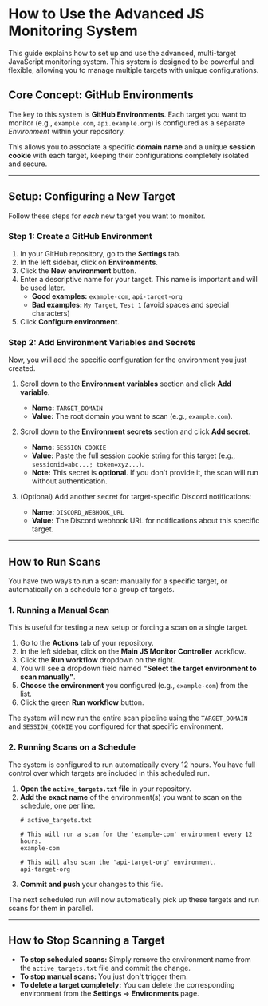 # How to Use the Advanced JS Monitoring System

This guide explains how to set up and use the advanced, multi-target JavaScript monitoring system. This system is designed to be powerful and flexible, allowing you to manage multiple targets with unique configurations.

## Core Concept: GitHub Environments

The key to this system is **GitHub Environments**. Each target you want to monitor (e.g., `example.com`, `api.example.org`) is configured as a separate *Environment* within your repository.

This allows you to associate a specific **domain name** and a unique **session cookie** with each target, keeping their configurations completely isolated and secure.

---

## Setup: Configuring a New Target

Follow these steps for *each* new target you want to monitor.

### Step 1: Create a GitHub Environment

1.  In your GitHub repository, go to the **Settings** tab.
2.  In the left sidebar, click on **Environments**.
3.  Click the **New environment** button.
4.  Enter a descriptive name for your target. This name is important and will be used later.
    *   **Good examples:** `example-com`, `api-target-org`
    *   **Bad examples:** `My Target`, `Test 1` (avoid spaces and special characters)
5.  Click **Configure environment**.

### Step 2: Add Environment Variables and Secrets

Now, you will add the specific configuration for the environment you just created.

1.  Scroll down to the **Environment variables** section and click **Add variable**.
    *   **Name:** `TARGET_DOMAIN`
    *   **Value:** The root domain you want to scan (e.g., `example.com`).

2.  Scroll down to the **Environment secrets** section and click **Add secret**.
    *   **Name:** `SESSION_COOKIE`
    *   **Value:** Paste the full session cookie string for this target (e.g., `sessionid=abc...; token=xyz...`).
    *   **Note:** This secret is **optional**. If you don't provide it, the scan will run without authentication.

3.  (Optional) Add another secret for target-specific Discord notifications:
    *   **Name:** `DISCORD_WEBHOOK_URL`
    *   **Value:** The Discord webhook URL for notifications about this specific target.

---

## How to Run Scans

You have two ways to run a scan: manually for a specific target, or automatically on a schedule for a group of targets.

### 1. Running a Manual Scan

This is useful for testing a new setup or forcing a scan on a single target.

1.  Go to the **Actions** tab of your repository.
2.  In the left sidebar, click on the **Main JS Monitor Controller** workflow.
3.  Click the **Run workflow** dropdown on the right.
4.  You will see a dropdown field named **"Select the target environment to scan manually"**.
5.  **Choose the environment** you configured (e.g., `example-com`) from the list.
6.  Click the green **Run workflow** button.

The system will now run the entire scan pipeline using the `TARGET_DOMAIN` and `SESSION_COOKIE` you configured for that specific environment.

### 2. Running Scans on a Schedule

The system is configured to run automatically every 12 hours. You have full control over which targets are included in this scheduled run.

1.  **Open the `active_targets.txt` file** in your repository.
2.  **Add the exact name** of the environment(s) you want to scan on the schedule, one per line.
    ```
    # active_targets.txt

    # This will run a scan for the 'example-com' environment every 12 hours.
    example-com

    # This will also scan the 'api-target-org' environment.
    api-target-org
    ```
3.  **Commit and push** your changes to this file.

The next scheduled run will now automatically pick up these targets and run scans for them in parallel.

---

## How to Stop Scanning a Target

-   **To stop scheduled scans:** Simply remove the environment name from the `active_targets.txt` file and commit the change.
-   **To stop manual scans:** You just don't trigger them.
-   **To delete a target completely:** You can delete the corresponding environment from the **Settings -> Environments** page.